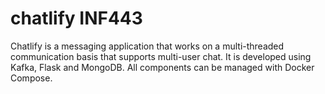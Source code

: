 # chatlify INF443

Chatlify is a messaging application that works on a multi-threaded communication basis that supports multi-user chat. It is developed using Kafka, Flask and MongoDB. All components can be managed with Docker Compose.
